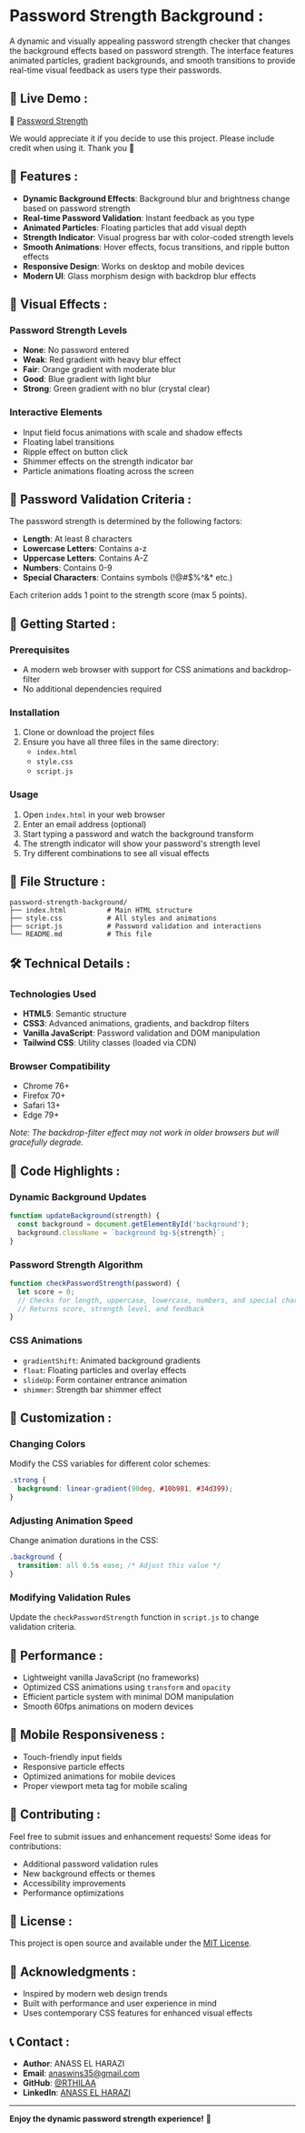# Password Strength Background :

A dynamic and visually appealing password strength checker that changes the background effects based on password strength. The interface features animated particles, gradient backgrounds, and smooth transitions to provide real-time visual feedback as users type their passwords.

## 🚀 Live Demo :

🔗 [Password Strength](https://rth-pwd-strength.netlify.app/)

We would appreciate it if you decide to use this project. Please include credit when using it. Thank you 🙏

## 🌟 Features :

- **Dynamic Background Effects**: Background blur and brightness change based on password strength
- **Real-time Password Validation**: Instant feedback as you type
- **Animated Particles**: Floating particles that add visual depth
- **Strength Indicator**: Visual progress bar with color-coded strength levels
- **Smooth Animations**: Hover effects, focus transitions, and ripple button effects
- **Responsive Design**: Works on desktop and mobile devices
- **Modern UI**: Glass morphism design with backdrop blur effects

## 🎨 Visual Effects :

### Password Strength Levels
- **None**: No password entered
- **Weak**: Red gradient with heavy blur effect
- **Fair**: Orange gradient with moderate blur
- **Good**: Blue gradient with light blur
- **Strong**: Green gradient with no blur (crystal clear)

### Interactive Elements
- Input field focus animations with scale and shadow effects
- Floating label transitions
- Ripple effect on button click
- Shimmer effects on the strength indicator bar
- Particle animations floating across the screen

## 🔐 Password Validation Criteria :

The password strength is determined by the following factors:
- **Length**: At least 8 characters
- **Lowercase Letters**: Contains a-z
- **Uppercase Letters**: Contains A-Z
- **Numbers**: Contains 0-9
- **Special Characters**: Contains symbols (!@#$%^&* etc.)

Each criterion adds 1 point to the strength score (max 5 points).

## 🚀 Getting Started :

### Prerequisites
- A modern web browser with support for CSS animations and backdrop-filter
- No additional dependencies required

### Installation

1. Clone or download the project files
2. Ensure you have all three files in the same directory:
   - `index.html`
   - `style.css`
   - `script.js`

### Usage

1. Open `index.html` in your web browser
2. Enter an email address (optional)
3. Start typing a password and watch the background transform
4. The strength indicator will show your password's strength level
5. Try different combinations to see all visual effects

## 📁 File Structure :

```
password-strength-background/
├── index.html          # Main HTML structure
├── style.css           # All styles and animations
├── script.js           # Password validation and interactions
└── README.md           # This file
```

## 🛠️ Technical Details :

### Technologies Used
- **HTML5**: Semantic structure
- **CSS3**: Advanced animations, gradients, and backdrop filters
- **Vanilla JavaScript**: Password validation and DOM manipulation
- **Tailwind CSS**: Utility classes (loaded via CDN)

### Browser Compatibility
- Chrome 76+
- Firefox 70+
- Safari 13+
- Edge 79+

*Note: The backdrop-filter effect may not work in older browsers but will gracefully degrade.*

## 🎯 Code Highlights :

### Dynamic Background Updates
```javascript
function updateBackground(strength) {
  const background = document.getElementById('background');
  background.className = `background bg-${strength}`;
}
```

### Password Strength Algorithm
```javascript
function checkPasswordStrength(password) {
  let score = 0;
  // Checks for length, uppercase, lowercase, numbers, and special characters
  // Returns score, strength level, and feedback
}
```

### CSS Animations
- `gradientShift`: Animated background gradients
- `float`: Floating particles and overlay effects
- `slideUp`: Form container entrance animation
- `shimmer`: Strength bar shimmer effect

## 🎨 Customization :

### Changing Colors
Modify the CSS variables for different color schemes:
```css
.strong {
  background: linear-gradient(90deg, #10b981, #34d399);
}
```

### Adjusting Animation Speed
Change animation durations in the CSS:
```css
.background {
  transition: all 0.5s ease; /* Adjust this value */
}
```

### Modifying Validation Rules
Update the `checkPasswordStrength` function in `script.js` to change validation criteria.

## 🚀 Performance :

- Lightweight vanilla JavaScript (no frameworks)
- Optimized CSS animations using `transform` and `opacity`
- Efficient particle system with minimal DOM manipulation
- Smooth 60fps animations on modern devices

## 📱 Mobile Responsiveness :

- Touch-friendly input fields
- Responsive particle effects
- Optimized animations for mobile devices
- Proper viewport meta tag for mobile scaling

## 🤝 Contributing :

Feel free to submit issues and enhancement requests! Some ideas for contributions:
- Additional password validation rules
- New background effects or themes
- Accessibility improvements
- Performance optimizations

## 📄 License :

This project is open source and available under the [MIT License](LICENSE).

## 🙏 Acknowledgments :

- Inspired by modern web design trends
- Built with performance and user experience in mind
- Uses contemporary CSS features for enhanced visual effects

## 📞 Contact : 

- **Author**: ANASS EL HARAZI
- **Email**:  [anaswins35@gmail.com](mailto:anaswins35@gmail.com)
- **GitHub**: [@RTHILAA](https://github.com/RTHILAA)
- **LinkedIn**: [ANASS EL HARAZI](https://www.linkedin.com/in/anasselharazi/)

---

**Enjoy the dynamic password strength experience!** 🎉
